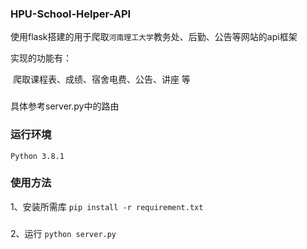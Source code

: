 ### HPU-School-Helper-API

使用flask搭建的用于爬取`河南理工大学`教务处、后勤、公告等网站的api框架

实现的功能有：

​	爬取课程表、成绩、宿舍电费、公告、讲座 等
###
具体参考server.py中的路由


### 运行环境 
`Python 3.8.1`

### 使用方法
1、安装所需库
`pip install -r requirement.txt`
###
2、运行
`python server.py`



